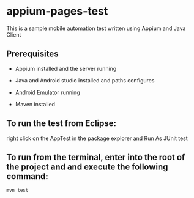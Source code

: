 # appium-pages-test

This is a sample mobile automation test written using Appium and Java Client

## Prerequisites

- Appium installed and the server running

- Java and Android studio installed and paths configures

- Android Emulator running

- Maven installed

## To run the test from Eclipse:

right click on the AppTest in the package explorer and Run As JUnit test

## To run from the terminal, enter into the root of the project and and execute the following command:

```mvn test```
